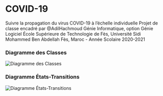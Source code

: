 # COVID-19
Suivre la propagation du virus COVID-19 à l’échelle individuelle
Projet de classe encadré par @AdilHachmoud
Génie Informatique, option Génie Logiciel
École Supérieure de Technologie de Fès, Université Sidi Mohammed Ben Abdellah
Fès, Maroc - Année Scolaire 2020-2021
###  Diagramme des Classes
![Diagramme des Classes](https://github.com/Abdourahamane709/COVID-19/blob/main/conception.png)
### Diagramme États-Transitions
![Diagramme États-Transitions](https://github.com/Abdourahamane709/COVID-19/blob/main/conception-etat.png)
